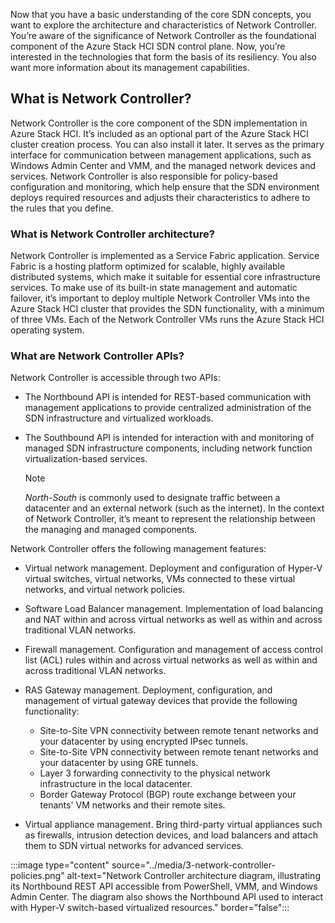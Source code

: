 Now that you have a basic understanding of the core SDN concepts, you want to explore the architecture and characteristics of Network Controller. You’re aware of the significance of Network Controller as the foundational component of the Azure Stack HCI SDN control plane. Now, you’re interested in the technologies that form the basis of its resiliency. You also want more information about its management capabilities.

## What is Network Controller?

Network Controller is the core component of the SDN implementation in Azure Stack HCI. It’s included as an optional part of the Azure Stack HCI cluster creation process. You can also install it later. It serves as the primary interface for communication between management applications, such as Windows Admin Center and VMM, and the managed network devices and services. Network Controller is also responsible for policy-based configuration and monitoring, which help ensure that the SDN environment deploys required resources and adjusts their characteristics to adhere to the rules that you define.

### What is Network Controller architecture?

Network Controller is implemented as a Service Fabric application. Service Fabric is a hosting platform optimized for scalable, highly available distributed systems, which make it suitable for essential core infrastructure services. To make use of its built-in state management and automatic failover, it’s important to deploy multiple Network Controller VMs into the Azure Stack HCI cluster that provides the SDN functionality, with a minimum of three VMs. Each of the Network Controller VMs runs the Azure Stack HCI operating system.

### What are Network Controller APIs?

Network Controller is accessible through two APIs:

- The Northbound API is intended for REST-based communication with management applications to provide centralized administration of the SDN infrastructure and virtualized workloads.
- The Southbound API is intended for interaction with and monitoring of managed SDN infrastructure components, including network function virtualization-based services.

  > [!NOTE]
  > *North-South* is commonly used to designate traffic between a datacenter and an external network (such as the internet). In the context of Network Controller, it’s meant to represent the relationship between the managing and managed components.

Network Controller offers the following management features:

- Virtual network management. Deployment and configuration of Hyper-V  virtual switches, virtual networks, VMs connected to these virtual networks, and virtual network policies.
- Software Load Balancer management. Implementation of load balancing and NAT within and across virtual networks as well as within and across traditional VLAN networks.
- Firewall management. Configuration and management of access control list (ACL) rules within and across virtual networks as well as within and across traditional VLAN networks.
- RAS Gateway management. Deployment, configuration, and management of virtual gateway devices that provide the following functionality:

  - Site-to-Site VPN connectivity between remote tenant networks and your datacenter by using encrypted IPsec tunnels.
  - Site-to-Site VPN connectivity between remote tenant networks and your datacenter by using GRE tunnels.
  - Layer 3 forwarding connectivity to the physical network infrastructure in the local datacenter.
  - Border Gateway Protocol (BGP) route exchange between your tenants' VM networks and their remote sites.

- Virtual appliance management. Bring third-party virtual appliances such as firewalls, intrusion detection devices, and load balancers and attach them to SDN virtual networks for advanced services.

:::image type="content" source="../media/3-network-controller-policies.png" alt-text="Network Controller architecture diagram, illustrating its Northbound REST API accessible from PowerShell, VMM, and Windows Admin Center. The diagram also shows the Northbound API used to interact with Hyper-V switch-based virtualized resources." border="false":::

